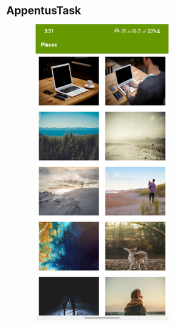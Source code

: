 # AppentusTask

<p align="center">
  <img src="screenshot/screen.jpeg" width="350" title="screen 1">
</p>
